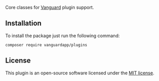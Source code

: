 Core classes for [Vanguard](https://vanguardapp.io) plugin support.

## Installation

To install the package just run the following command:

```
composer require vanguardapp/plugins
```

## License

This plugin is an open-source software licensed under the [MIT license](https://opensource.org/licenses/MIT). 